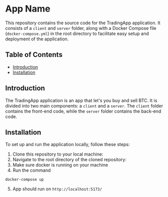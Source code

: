 # App Name

This repository contains the source code for the TradingApp application. It consists of a `client` and `server` folder, along with a Docker Compose file (`docker-compose.yml`) in the root directory to facilitate easy setup and deployment of the application.

## Table of Contents

- [Introduction](#introduction)
- [Installation](#installation)

## Introduction

The TradingApp application is an app that let's you buy and sell BTC. It is divided into two main components: a `client` and a `server`. The `client` folder contains the front-end code, while the `server` folder contains the back-end code.

## Installation

To set up and run the application locally, follow these steps:

1. Clone this repository to your local machine:
2. Navigate to the root directory of the cloned repository:
3. Make sure docker is running on your machine
4. Run the command

```shell
docker-compose up
```
5. App should run on `http://localhost:5173/`
